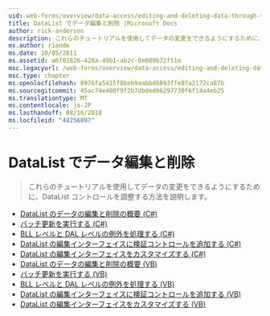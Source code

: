 ```yaml
---
uid: web-forms/overview/data-access/editing-and-deleting-data-through-the-datalist/index
title: DataList でデータ編集と削除 |Microsoft Docs
author: rick-anderson
description: これらのチュートリアルを使用してデータの変更をできるようにするために、DataList コントロールを調整する方法を説明します。
ms.author: riande
ms.date: 10/05/2011
ms.assetid: a6f02826-428a-49b1-ab2c-8e080b72f51e
msc.legacyurl: /web-forms/overview/data-access/editing-and-deleting-data-through-the-datalist
msc.type: chapter
ms.openlocfilehash: 8976fa5415f0beb9aabbd6893ffe8fa2172ca87b
ms.sourcegitcommit: 45ac74e400f9f2b7dbded66297730f6f14a4eb25
ms.translationtype: MT
ms.contentlocale: ja-JP
ms.lasthandoff: 08/16/2018
ms.locfileid: "48256097"
---
```

<a name="editing-and-deleting-data-through-the-datalist"></a>DataList でデータ編集と削除
====================
> これらのチュートリアルを使用してデータの変更をできるようにするために、DataList コントロールを調整する方法を説明します。


- [DataList のデータの編集と削除の概要 (C#)](an-overview-of-editing-and-deleting-data-in-the-datalist-cs.md)
- [バッチ更新を実行する (C#)](performing-batch-updates-cs.md)
- [BLL レベルと DAL レベルの例外を処理する (C#)](handling-bll-and-dal-level-exceptions-cs.md)
- [DataList の編集インターフェイスに検証コントロールを追加する (C#)](adding-validation-controls-to-the-datalist-s-editing-interface-cs.md)
- [DataList の編集インターフェイスをカスタマイズする (C#)](customizing-the-datalist-s-editing-interface-cs.md)
- [DataList のデータの編集と削除の概要 (VB)](an-overview-of-editing-and-deleting-data-in-the-datalist-vb.md)
- [バッチ更新を実行する (VB)](performing-batch-updates-vb.md)
- [BLL レベルと DAL レベルの例外を処理する (VB)](handling-bll-and-dal-level-exceptions-vb.md)
- [DataList の編集インターフェイスに検証コントロールを追加する (VB)](adding-validation-controls-to-the-datalist-s-editing-interface-vb.md)
- [DataList の編集インターフェイスをカスタマイズする (VB)](customizing-the-datalist-s-editing-interface-vb.md)
